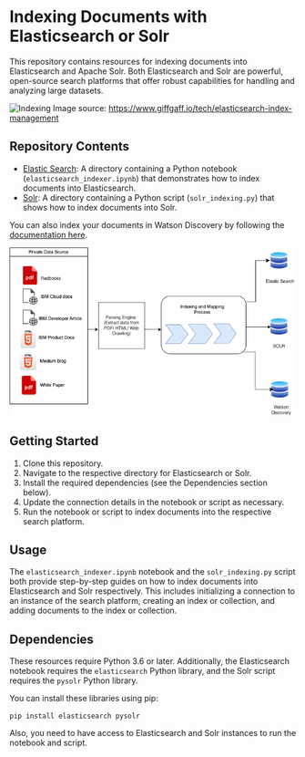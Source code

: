 
# Indexing Documents with Elasticsearch or Solr

This repository contains resources for indexing documents into Elasticsearch and Apache Solr. Both Elasticsearch and Solr are powerful, open-source search platforms that offer robust capabilities for handling and analyzing large datasets.

![Indexing](https://gg-cms-admin-prd.s3.eu-west-1.amazonaws.com/iocms/sharding_3cb0e30cbe.png)
Image source: https://www.giffgaff.io/tech/elasticsearch-index-management

## Repository Contents

- [Elastic Search](../1.%20Indexing%20documents/Elastic%20Search/): A directory containing a Python notebook (`elasticsearch_indexer.ipynb`) that demonstrates how to index documents into Elasticsearch.
- [Solr](../1.%20Indexing%20documents/Solr/): A directory containing a Python script (`solr_indexing.py`) that shows how to index documents into Solr.

You can also index your documents in Watson Discovery by following the [documentation here](https://cloud.ibm.com/docs/discovery-data?topic=discovery-data-upload-data).

![Indexing](./Screenshots/data_up.png)

## Getting Started

1. Clone this repository.
2. Navigate to the respective directory for Elasticsearch or Solr.
3. Install the required dependencies (see the Dependencies section below).
4. Update the connection details in the notebook or script as necessary.
5. Run the notebook or script to index documents into the respective search platform.

## Usage

The `elasticsearch_indexer.ipynb` notebook and the `solr_indexing.py` script both provide step-by-step guides on how to index documents into Elasticsearch and Solr respectively. This includes initializing a connection to an instance of the search platform, creating an index or collection, and adding documents to the index or collection.

## Dependencies

These resources require Python 3.6 or later. Additionally, the Elasticsearch notebook requires the `elasticsearch` Python library, and the Solr script requires the `pysolr` Python library.

You can install these libraries using pip:

```
pip install elasticsearch pysolr
```

Also, you need to have access to Elasticsearch and Solr instances to run the notebook and script.
